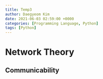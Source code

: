 ```yaml
---
title: Temp3
author: Daegyeom Kim
date: 2021-06-03 02:59:00 +0000
categories: [Programming Language, Python]
tags: [Python]
---
```


# Network Theory

## Communicability

